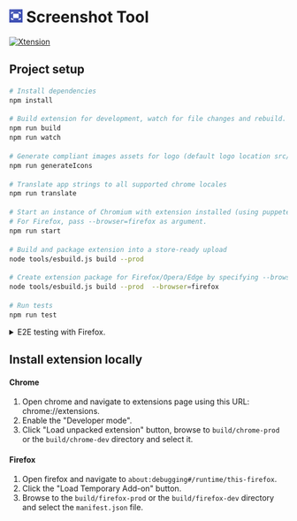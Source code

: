 # ![logo](src/assets/logo-24x24.png) Screenshot Tool

[![Xtension](https://circleci.com/gh/essentialkit/xtension/tree/main.svg?style=svg)](https://circleci.com/gh/essentialkit/xtension/?branch=main)

## Project setup

```bash
# Install dependencies
npm install

# Build extension for development, watch for file changes and rebuild.
npm run build
npm run watch

# Generate compliant images assets for logo (default logo location src/assets/logo.png)
npm run generateIcons

# Translate app strings to all supported chrome locales
npm run translate

# Start an instance of Chromium with extension installed (using puppeteer)
# For Firefox, pass --browser=firefox as argument.
npm run start

# Build and package extension into a store-ready upload
node tools/esbuild.js build --prod

# Create extension package for Firefox/Opera/Edge by specifying --browser argument
node tools/esbuild.js build --prod  --browser=firefox

# Run tests
npm run test
```

<details><summary>E2E testing with Firefox.</summary>

By default, puppeteer only downloads Chromium, run the command below to install Firefox's equivalent of chromium:

```
PUPPETEER_PRODUCT=firefox npm i -D puppeteer --prefix ./node_modules/firefox-puppeteer
```

`PUPPETEER_PRODUCT=firefox` tells puppeteer to download firefox.

`--prefix ./node_modules/firefox-puppeteer` forces a new fetch of puppeteer. This is necessary since `node_modules/puppeteer` already exists (for chromium). The actual value of the prefix doesn't matter, just don't overwrite an actual package.

_NB:_ After running the above command, they will no be update to package.json or package-lock.json... since package "puppeteer" already exists.

</details>

## Install extension locally

#### Chrome

1. Open chrome and navigate to extensions page using this URL: chrome://extensions.
2. Enable the "Developer mode".
3. Click "Load unpacked extension" button, browse to `build/chrome-prod` or the `build/chrome-dev` directory and select it.

#### Firefox

1. Open firefox and navigate to `about:debugging#/runtime/this-firefox`.
2. Click the "Load Temporary Add-on" button.
3. Browse to the `build/firefox-prod` or the `build/firefox-dev` directory and select the `manifest.json` file.
